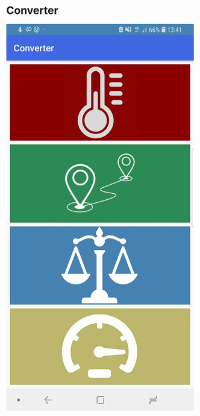 # Converter
![alt text](https://github.com/LukaZagar1995/Converter/blob/master/IzgledAplikacije/MainMenu.jpg)
